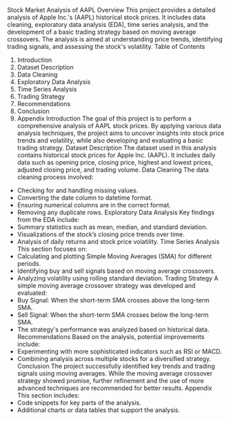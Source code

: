 Stock Market Analysis of AAPL
Overview
This project provides a detailed analysis of Apple Inc.'s (AAPL) historical stock prices. It includes data cleaning, exploratory data analysis (EDA), time series analysis, and the development of a basic trading strategy based on moving average crossovers. The analysis is aimed at understanding price trends, identifying trading signals, and assessing the stock's volatility.
Table of Contents
1. Introduction
2. Dataset Description
3. Data Cleaning
4. Exploratory Data Analysis
5. Time Series Analysis
6. Trading Strategy
7. Recommendations
8. Conclusion
9. Appendix
Introduction
The goal of this project is to perform a comprehensive analysis of AAPL stock prices. By applying various data analysis techniques, the project aims to uncover insights into stock price trends and volatility, while also developing and evaluating a basic trading strategy.
Dataset Description
The dataset used in this analysis contains historical stock prices for Apple Inc. (AAPL). It includes daily data such as opening price, closing price, highest and lowest prices, adjusted closing price, and trading volume.
Data Cleaning
The data cleaning process involved:
- Checking for and handling missing values.
- Converting the date column to datetime format.
- Ensuring numerical columns are in the correct format.
- Removing any duplicate rows.
Exploratory Data Analysis
Key findings from the EDA include:
- Summary statistics such as mean, median, and standard deviation.
- Visualizations of the stock’s closing price trends over time.
- Analysis of daily returns and stock price volatility.
Time Series Analysis
This section focuses on:
- Calculating and plotting Simple Moving Averages (SMA) for different periods.
- Identifying buy and sell signals based on moving average crossovers.
- Analyzing volatility using rolling standard deviation.
Trading Strategy
A simple moving average crossover strategy was developed and evaluated:
- Buy Signal: When the short-term SMA crosses above the long-term SMA.
- Sell Signal: When the short-term SMA crosses below the long-term SMA.
- The strategy's performance was analyzed based on historical data.
Recommendations
Based on the analysis, potential improvements include:
- Experimenting with more sophisticated indicators such as RSI or MACD.
- Combining analysis across multiple stocks for a diversified strategy.
Conclusion
The project successfully identified key trends and trading signals using moving averages. While the moving average crossover strategy showed promise, further refinement and the use of more advanced techniques are recommended for better results.
Appendix
This section includes:
- Code snippets for key parts of the analysis.
- Additional charts or data tables that support the analysis.

